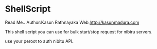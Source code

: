 
# ShellScript

Read Me..
Author:Kasun Rathnayaka
Web:http://kasunmadura.com

This shell script you can use for bulk start/stop request for nibiru servers.

use your peroot to auth nibitu API.
